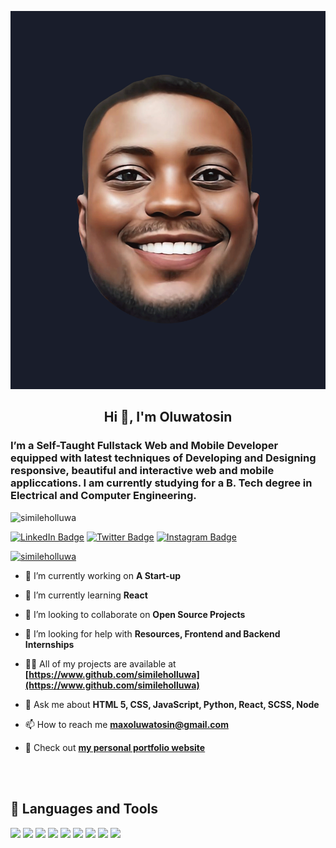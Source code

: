 ![Tosin's GitHub Banner](./banner.png)

<h2 align="center"> Hi 👋, I'm Oluwatosin </h2>
<h3 align="left">I’m a Self-Taught Fullstack Web and Mobile Developer equipped with latest techniques of Developing and Designing responsive, beautiful and interactive web and mobile appliccations. I am currently studying for a B. Tech degree in Electrical and Computer Engineering.</h6>

<p align="left"> <img src="https://komarev.com/ghpvc/?username=simileholluwa&label=Profile%20views&color=0e75b6&style=flat" alt="simileholluwa" /></p>

[![LinkedIn Badge](https://img.shields.io/badge/LinkedIn-Profile-informational?style=flat&logo=linkedin&logoColor=white&color=0D76A8)](https://www.linkedin.com/in/ajanaku-oluwatosin-ezekiel-243133200/)
[![Twitter Badge](https://img.shields.io/badge/Twitter-Profile-informational?style=flat&logo=twitter&logoColor=white&color=1CA2F1)](https://twitter.com/simileholluwa)
[![Instagram Badge](https://img.shields.io/badge/Instagram-Profile-informational?style=flat&logo=instagram&logoColor=white&color=1CA2F1)](https://instagram.com/simileholluwa)


<p align="left"> <a href= "https://github.com/ryo-ma/github-profile-trophy"><img src="https://github-profile-trophy.vercel.app/?username=simileholluwa&theme=flat" alt="simileholluwa"/></a> </p>

- 🔭 I’m currently working on **A Start-up**

- 🌱 I’m currently learning **React**

- 👯 I’m looking to collaborate on **Open Source Projects**

- 🤝 I’m looking for help with **Resources, Frontend and Backend Internships**

- 👨‍💻 All of my projects are available at **[https://www.github.com/simileholluwa](https://www.github.com/simileholluwa)**

- 💬 Ask me about **HTML 5, CSS, JavaScript, Python, React, SCSS, Node**

- 📫 How to reach me **maxoluwatosin@gmail.com**

- 📣 Check out **[my personal portfolio website](https://simileholluwa.github.io)**

<br>
<br>

## 💼 Languages and Tools

![](https://img.shields.io/badge/Code-Dart-informational?style=flat&logo=dart&logoColor=white&color=4AB197)
![](https://img.shields.io/badge/Code-React-informational?style=flat&logo=react&logoColor=white&color=4AB197)
![](https://img.shields.io/badge/Code-Firebase-informational?style=flat&logo=firebase&logoColor=white&color=4AB197)
![](https://img.shields.io/badge/Code-JavaScript-informational?style=flat&logo=JavaScript&logoColor=white&color=4AB197)
![](https://img.shields.io/badge/Code-GoLang-informational?style=flat&logo=GoLang&logoColor=white&color=4AB197)
![](https://img.shields.io/badge/Code-Python-informational?style=flat&logo=Python&logoColor=white&color=4AB197)
![](https://img.shields.io/badge/Code-C++-informational?style=flat&logo=C++&logoColor=white&color=4AB197)
![](https://img.shields.io/badge/Code-MongoDB-informational?style=flat&logo=MongoDB&logoColor=white&color=4AB197)
![](https://img.shields.io/badge/Code-MySQL-informational?style=flat&logo=MySQL&logoColor=white&color=4AB197)


